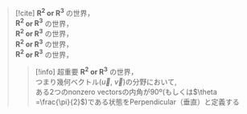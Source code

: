 > [!cite]
> **$\boldsymbol{R^2}$ or  $\boldsymbol{R^3}$** の世界，<br>
> **$\boldsymbol{R^2}$ or  $\boldsymbol{R^3}$** の世界，<br>
> **$\boldsymbol{R^2}$ or  $\boldsymbol{R^3}$** の世界，<br>
> **$\boldsymbol{R^2}$ or  $\boldsymbol{R^3}$** の世界，<br>
> **$\boldsymbol{R^2}$ or  $\boldsymbol{R^3}$** の世界，<br>
> > [!info] 超重要
> > **$\boldsymbol{R^2}$ or  $\boldsymbol{R^3}$** の世界，<br>
> > つまり幾何ベクトル($\vec{{u}}$, $\vec{{v}}$)の分野において,<br>
> > ある2つのnonzero vectorsの内角が90º(もしくは$\theta =\frac{\pi}{2}$)である状態をPerpendicular（垂直）と定義する


###




